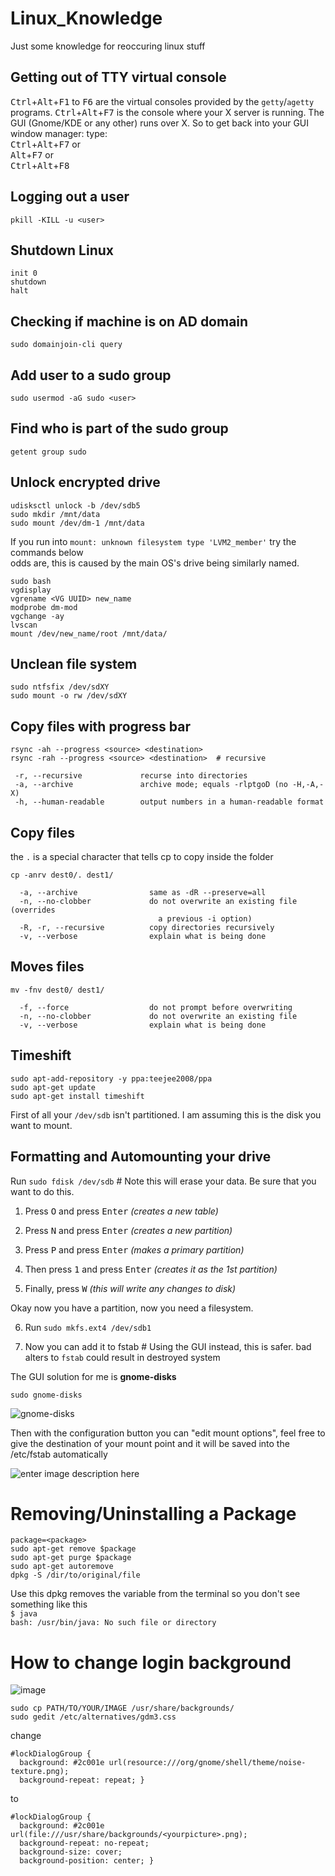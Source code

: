 # Linux_Knowledge
Just some knowledge for reoccuring linux stuff 

## Getting out of TTY virtual console

<kbd>Ctrl</kbd>+<kbd>Alt</kbd>+<kbd>F1</kbd> to <kbd>F6</kbd> are the virtual consoles provided by the `getty`/`agetty` programs. 
<kbd>Ctrl</kbd>+<kbd>Alt</kbd>+<kbd>F7</kbd> is the console where your X server is running. The GUI (Gnome/KDE or any other) runs over X.
So to get back into your GUI window manager: type: \
<kbd>Ctrl</kbd>+<kbd>Alt</kbd>+<kbd>F7</kbd> or \
<kbd>Alt</kbd>+<kbd>F7</kbd> or \
<kbd>Ctrl</kbd>+<kbd>Alt</kbd>+<kbd>F8</kbd><br>

## Logging out a user 

`pkill -KILL -u <user>`

## Shutdown Linux

`init 0` \
`shutdown` \
`halt`

## Checking if machine is on AD domain

`sudo domainjoin-cli query`

## Add user to a sudo group
`sudo usermod -aG sudo <user>`

## Find who is part of the sudo group
`getent group sudo`

## Unlock encrypted drive

    udisksctl unlock -b /dev/sdb5
    sudo mkdir /mnt/data
    sudo mount /dev/dm-1 /mnt/data
    
If you run into `mount: unknown filesystem type 'LVM2_member'` try the commands below \
odds are, this is caused by the main OS's drive being similarly named.

    sudo bash
    vgdisplay
    vgrename <VG UUID> new_name
    modprobe dm-mod
    vgchange -ay
    lvscan
    mount /dev/new_name/root /mnt/data/


## Unclean file system

`sudo ntfsfix /dev/sdXY`\
`sudo mount -o rw /dev/sdXY`

## Copy files with progress bar

`rsync -ah --progress <source> <destination>`\
`rsync -rah --progress <source> <destination>  # recursive`

``` 
 -r, --recursive             recurse into directories
 -a, --archive               archive mode; equals -rlptgoD (no -H,-A,-X)
 -h, --human-readable        output numbers in a human-readable format
```

## Copy files

the `.` is a special character that tells cp to copy inside the folder

`cp -anrv dest0/. dest1/`

```
  -a, --archive                same as -dR --preserve=all
  -n, --no-clobber             do not overwrite an existing file (overrides
                                 a previous -i option)
  -R, -r, --recursive          copy directories recursively
  -v, --verbose                explain what is being done
```

## Moves files

`mv -fnv dest0/ dest1/`

```
  -f, --force                  do not prompt before overwriting
  -n, --no-clobber             do not overwrite an existing file
  -v, --verbose                explain what is being done
```

## Timeshift

    sudo apt-add-repository -y ppa:teejee2008/ppa
    sudo apt-get update
    sudo apt-get install timeshift

First of all your `/dev/sdb` isn't partitioned. I am assuming this is the disk you want to mount.

## Formatting and Automounting your drive 

Run `sudo fdisk /dev/sdb` # Note this will erase your data. Be sure that you want to do this.

1. Press <kbd>O</kbd> and press <kbd>Enter</kbd> *(creates a new table)*

2. Press <kbd>N</kbd> and press <kbd>Enter</kbd> *(creates a new partition)*

3. Press <kbd>P</kbd> and press <kbd>Enter</kbd> *(makes a primary partition)*

4. Then press <kbd>1</kbd> and press <kbd>Enter</kbd> *(creates it as the 1st partition)*

5. Finally, press <kbd>W</kbd> *(this will write any changes to disk)*


Okay now you have a partition, now you need a filesystem.

6. Run `sudo mkfs.ext4 /dev/sdb1`

7. Now you can add it to fstab # Using the GUI instead, this is safer. bad alters to `fstab` could result in destroyed system

The GUI solution for me is **gnome-disks**

    sudo gnome-disks
    
![gnome-disks][1]

Then with the configuration button you can "edit mount options", feel free to give the destination of your mount point and it will be saved into the /etc/fstab automatically

![enter image description here][2]


  [1]: http://i.stack.imgur.com/WZeoX.png
  [2]: http://i.stack.imgur.com/h529h.png

# Removing/Uninstalling a Package
    package=<package>
    sudo apt-get remove $package
    sudo apt-get purge $package
    sudo apt-get autoremove 
    dpkg -S /dir/to/original/file

Use this dpkg removes the variable from the terminal so you don't see something like this\
`$ java`\
`bash: /usr/bin/java: No such file or directory`


# How to change login background

![image](https://user-images.githubusercontent.com/11879769/43656291-bd8bbf10-9706-11e8-9655-df827d48de0a.png)

    sudo cp PATH/TO/YOUR/IMAGE /usr/share/backgrounds/
    sudo gedit /etc/alternatives/gdm3.css

change

    #lockDialogGroup {
      background: #2c001e url(resource:///org/gnome/shell/theme/noise-texture.png);
      background-repeat: repeat; }

to

    #lockDialogGroup {
      background: #2c001e url(file:///usr/share/backgrounds/<yourpicture>.png);
      background-repeat: no-repeat;
      background-size: cover;
      background-position: center; }
